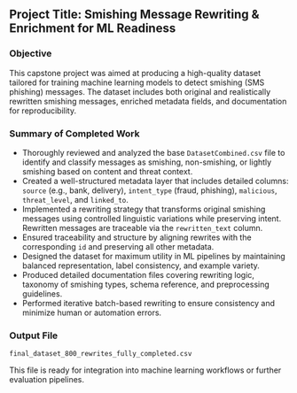 ## Project Title: Smishing Message Rewriting & Enrichment for ML Readiness

### Objective

This capstone project was aimed at producing a high-quality dataset tailored for training machine learning models to detect smishing (SMS phishing) messages. The dataset includes both original and realistically rewritten smishing messages, enriched metadata fields, and documentation for reproducibility.

### Summary of Completed Work

- Thoroughly reviewed and analyzed the base `DatasetCombined.csv` file to identify and classify messages as smishing, non-smishing, or lightly smishing based on content and threat context.
- Created a well-structured metadata layer that includes detailed columns: `source` (e.g., bank, delivery), `intent_type` (fraud, phishing), `malicious`, `threat_level`, and `linked_to`.
- Implemented a rewriting strategy that transforms original smishing messages using controlled linguistic variations while preserving intent. Rewritten messages are traceable via the `rewritten_text` column.
- Ensured traceability and structure by aligning rewrites with the corresponding `id` and preserving all other metadata.
- Designed the dataset for maximum utility in ML pipelines by maintaining balanced representation, label consistency, and example variety.
- Produced detailed documentation files covering rewriting logic, taxonomy of smishing types, schema reference, and preprocessing guidelines.
- Performed iterative batch-based rewriting to ensure consistency and minimize human or automation errors.

### Output File

`final_dataset_800_rewrites_fully_completed.csv`

This file is ready for integration into machine learning workflows or further evaluation pipelines.
